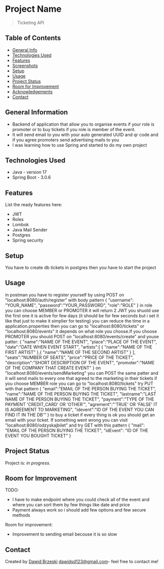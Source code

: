 # Project Name
> Ticketing API
## Table of Contents
* [General Info](#general-information)
* [Technologies Used](#technologies-used)
* [Features](#features)
* [Screenshots](#screenshots)
* [Setup](#setup)
* [Usage](#usage)
* [Project Status](#project-status)
* [Room for Improvement](#room-for-improvement)
* [Acknowledgements](#acknowledgements)
* [Contact](#contact)

## General Information
- Backend of application that allow you to organise events if your role is promoter or to buy tickets if you role is member of the event.
- It will send email to you with your auto generated UUID and qr code and if you agree promoters send advertising mails to you
- I was learning how to use Spring and started to do my own project
<!-- You don't have to answer all the questions - just the ones relevant to your project. -->


## Technologies Used
- Java - version 17
- Spring Boot - 3.0.6


## Features
List the ready features here:
- JWT
- Roles
- Lombok
- Java Mail Sender
- Postgres
- Spring security


## Setup
You have to create db tickets in postgres then you have to start the project
## Usage
in postman you have to register yourself by using POST on "localhost:8080/auth/register" with body pattern
{
    "username": "YOUR_NAME",
    "password":"YOUR_PASSWORD",
    "role":"ROLE"
}
in role you can choose MEMBER or PROMOTER it will return 2 JWT you shuold use the first one it is active for few days (it should be for few seconds but i set it like that just to make it simplier for testing)
you can reduce the time in a application.properties
then you can go to "localhost:8080/tickets" or "localhost:8080/events" it depends on what role you choose.If you choose PROMOTER you should POST on "localhost:8080/events/create" and youse patter:
{
            "name":"NAME OF THE EVENT",
            "place":"PLACE OF THE EVENT",
            "date":"DATE WHEN EVENT START",
            "artists":[
                {
                    "name":"NAME OF THE FIRST ARTIST"
                },{
                    "name":"NAME OF THE SECOND ARTIST"
                }
            ],
            "seats":"NUMBER OF SEATS",
            "price":"PRICE OF THE TICKET",
            "description":"SHORT DESCRIPTION OF THE EVENT",
            "promoter":"NAME OF THE COMPANY THAT CREATE EVENT"
}
on "localhost:8080/events/sendMarketing" you can POST the same patter and it will send mails to every one that agreed to the marketing in their tickets
if you choose MEMBER role you can go to "localhost:8080/tickets" try PUT with that pattern
{
    "email":"EMAIL OF THE PERSON BUYING THE TICKET",
    "name":"NAME OF THE PERSON BUYING THE TICKET",
    "lastname":"LAST NAME OF THE PERSON BUYING THE TICKET",
    "payment":"TYPE OF THE PAYMENT 'CREDIT_CARD' OR 'OTHER'",
    "agrement":"'TRUE' OR 'FALSE' IT IS AGREEMENT TO MARKETING",
    "idevent":"ID OF THE EVENT YOU CAN FIND IT IN THE DB'"
}
to buy a ticket if every thing is ok you should get an email with your ticket.
If something went wrong you can visit "localhost:8080/odzyskajbilet" and try GET with this pattern
{
    "mail": "EMAIL OF THE PERSON BUYING THE TICKET",
    "idEvent": "ID OF THE EVENT YOU BOUGHT TICKET"
}



## Project Status
Project is: _in progress_.


## Room for Improvement
TODO:
- I have to make endpoint where you could check all of the event and where you can sort them by few things like date and price
- Payment always work so i should add few options and few secure methods

Room for improvement:
- Improvement to sending email becouse it is so slow

## Contact
Created by [Dawid Brzeski](https://github.com/Leiser619) [dawidsd123@gmail.com](https://gmail.com)- feel free to contact me!
